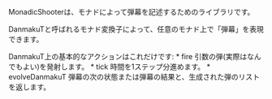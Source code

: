 MonadicShooterは、モナドによって弾幕を記述するためのライブラリです。

DanmakuTと呼ばれるモナド変換子によって、任意のモナド上で「弾幕」を表現できます。

DanmakuT上の基本的なアクションはこれだけです:
    * fire 引数の弾(実際はなんでもよい)を発射します。
    * tick 時間を1ステップ分進めます。
    * evolveDanmakuT 弾幕の次の状態または弾幕の結果と、生成された弾のリストを返します。
